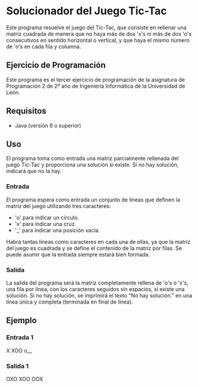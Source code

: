 # Solucionador del Juego Tic-Tac

Este programa resuelve el juego del Tic-Tac, que consiste en rellenar una matriz cuadrada de manera que no haya más de dos 'x's ni más de dos 'o's consecutivos en sentido horizontal o vertical, y que haya el mismo número de 'o's en cada fila y columna.

## Ejercicio de Programación

Este programa es el tercer ejercicio de programación de la asignatura de Programación 2 de 2º año de Ingeniería Informática de la Universidad de León.

## Requisitos

- Java (versión 8 o superior)

## Uso

El programa toma como entrada una matriz parcialmente rellenada del juego Tic-Tac y proporciona una solución si existe. Si no hay solución, indicará que no la hay.

### Entrada

El programa espera como entrada un conjunto de líneas que definen la matriz del juego utilizando tres caracteres:

- 'o' para indicar un círculo.
- 'x' para indicar una cruz.
- '_' para indicar una posición vacía.

Habrá tantas líneas como caracteres en cada una de ellas, ya que la matriz del juego es cuadrada y se define el contenido de la matriz por filas. Se puede asumir que la entrada siempre estará bien formada.

### Salida

La salida del programa será la matriz completamente rellena de 'o's o 'x's, una fila por línea, con los caracteres seguidos sin espacios, si existe una solución. Si no hay solución, se imprimirá el texto "No hay solución." en una línea única y completa (terminada en final de línea).

## Ejemplo

### Entrada 1
_X_
XOO
o__
### Salida 1
OXO
XOO
OOX
